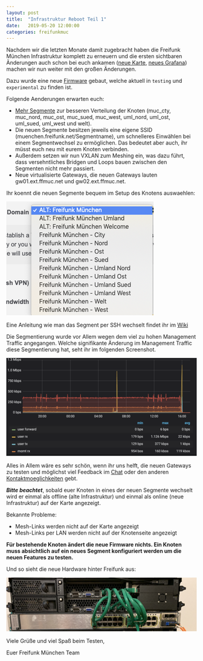 ```yaml
---
layout: post
title:  "Infrastruktur Reboot Teil 1"
date:   2019-05-20 12:00:00
categories: freifunkmuc
---
```

Nachdem wir die letzten Monate damit zugebracht haben die Freifunk München Infrastruktur komplett zu erneuern und die ersten sichtbaren Änderungen auch schon bei euch ankamen ([neue Karte](https://map.ffmuc.net), [neues Grafana](https://stats.ffmuc.net)) machen wir nun weiter mit den großen Änderungen.

Dazu wurde eine neue [Firmware](https://firmware.ffmuc.net) gebaut, welche aktuell in `testing` und `experimental` zu finden ist. 

Folgende Aenderungen erwarten euch:

- [Mehr Segmente](http://umap.openstreetmap.fr/en/map/ffmuc-sites_319166#9/47.9421/10.6128) zur besseren Verteilung der Knoten (muc_cty, muc_nord, muc_ost, muc_sued, muc_west, uml_nord, uml_ost, uml_sued, uml_west und welt).
- Die neuen Segmente besitzen jeweils eine eigene SSID (muenchen.freifunk.net/Segmentname), um schnelleres Einwählen bei einem Segmentwechsel zu ermöglichen. Das bedeutet aber auch, ihr müsst euch neu mit eurem Knoten verbinden.
- Außerdem setzen wir nun VXLAN zum Meshing ein, was dazu führt, dass versehntliches Bridgen und Loops bauen zwischen den Segmenten nicht mehr passiert.
- Neue virtualisierte Gateways, die neuen Gateways lauten gw01.ext.ffmuc.net und gw02.ext.ffmuc.net.

Ihr koennt die neuen Segmente bequem im Setup des Knotens auswaehlen:

![Segmente Auswahl](/assets/new_segments.png)

Eine Anleitung wie man das Segment per SSH wechselt findet ihr im [Wiki](https://ffmuc.net/wiki/p/Routerkonfiguration_via_SSH#site.conf.2FSegment_.C3.A4ndern)

Die Segmentierung wurde vor Allem wegen dem viel zu hohen Management Traffic angegangen. Welche signifikante Änderung im Management Traffic diese Segmentierung hat, seht ihr im folgenden Screenshot.

![Node Graph](/assets/nodetraffic.png)

Alles in Allem wäre es sehr schön, wenn ihr uns helft, die neuen Gateways zu testen und möglichst viel Feedback im [Chat](https://chat.ffmuc.net) oder den anderen [Kontaktmoeglichkeiten](https://ffmuc.net/kontakt) gebt.

**_Bitte beachtet_**, sobald euer Knoten in eines der neuen Segmente wechselt wird er einmal als offline (alte Infrastruktur) und einmal als online (neue Infrastruktur) auf der Karte angezeigt.

Bekannte Probleme:

- Mesh-Links werden nicht auf der Karte angezeigt
- Mesh-Links per LAN werden nicht auf der Knotenseite angezeigt

**Für bestehende Knoten ändert die neue Firmware nichts. Ein Knoten muss absichtlich auf ein neues Segment konfiguriert werden um die neuen Features zu testen.**

Und so sieht die neue Hardware hinter Freifunk aus:

![New Servers](/assets/new_servers.png)

Viele Grüße und viel Spaß beim Testen,

Euer Freifunk München Team
